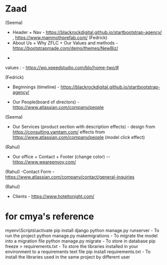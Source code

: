 # Zaad

(Seema)
- Header + Nav   - https://blackrockdigital.github.io/startbootstrap-agency/ ,  https://www.mammothprefab.com/
(Fedrick)
- About Us + Why ZFLC  + Our Values and methods - https://bootstrapmade.com/demo/themes/NewBiz/  
+
 values  : - https://wp.xpeedstudio.com/blo/home-two/#  


(Fedrick)
- Beginnings (timeline) - https://blackrockdigital.github.io/startbootstrap-agency/


- Our People(board of directors) - https://www.atlassian.com/company/people

(Seema)
- Our Services  (product section with description effects) - design from https://consulting.vamtam.com/  effects from https://www.atlassian.com/company/people  (model click effect)

(Rahul)
- Our office + Contact + Footer (change color) -- https://www.weareenvoy.com/ 

(Rahul)
-Contact Form - https://www.atlassian.com/company/contact/general-inquiries

(Rahul)
- Clients - https://www.hoteltonight.com/


# for cmya's reference
<!-- 1. activate virtual environment   -->
myenv\Scripts\activate
pip install django
python manage.py runserver - To run the project
python manage.py makemigrations - To migrate the model into a migration file
python manage.py migrate - To store in database
pip freeze > requirements.txt - To store the libraries installed in your environment to a requirements text file
pip install requirements.txt - To install the libraries used in the same project by different user